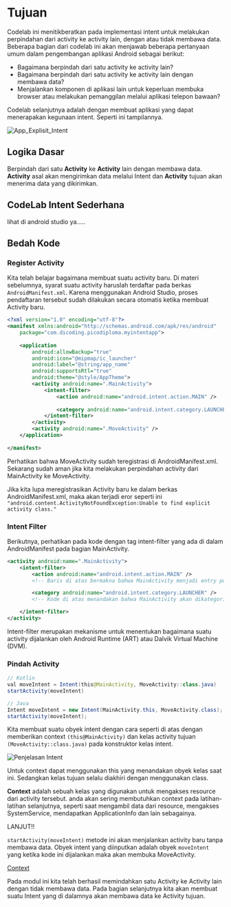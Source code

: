 # Tujuan
Codelab ini menitikberatkan pada implementasi intent untuk melakukan perpindahan dari activity ke activity lain, dengan atau tidak membawa data. Beberapa bagian dari codelab ini akan menjawab beberapa pertanyaan umum dalam pengembangan aplikasi Android sebagai berikut:

* Bagaimana berpindah dari satu activity ke activity lain?
* Bagaimana berpindah dari satu activity ke activity lain dengan membawa data?
* Menjalankan komponen di aplikasi lain untuk keperluan membuka browser atau melakukan pemanggilan melalui aplikasi telepon bawaan?

Codelab selanjutnya adalah dengan membuat aplikasi yang dapat menerapakan kegunaan intent. Seperti ini tampilannya.

![App_Explisit_Intent]('./../assets/img/FinalAppExplicitIntent.gif)

## Logika Dasar
Berpindah dari satu **Activity** ke **Activity** lain dengan membawa data. **Activity** asal akan mengirimkan data melalui Intent dan **Activity** tujuan akan menerima data yang dikirimkan.

## CodeLab Intent Sederhana
lihat di android studio ya.....


## Bedah Kode

### Register Activity
Kita telah belajar bagaimana membuat suatu activity baru. Di materi sebelumnya, syarat suatu activity haruslah terdaftar pada berkas `AndroidManifest.xml`. Karena menggunakan Android Studio, proses pendaftaran tersebut sudah dilakukan secara otomatis ketika membuat Activity baru.

```xml
<?xml version="1.0" encoding="utf-8"?>
<manifest xmlns:android="http://schemas.android.com/apk/res/android"
    package="com.dicoding.picodiploma.myintentapp">
 
    <application
        android:allowBackup="true"
        android:icon="@mipmap/ic_launcher"
        android:label="@string/app_name"
        android:supportsRtl="true"
        android:theme="@style/AppTheme">
        <activity android:name=".MainActivity">
            <intent-filter>
                <action android:name="android.intent.action.MAIN" />
 
                <category android:name="android.intent.category.LAUNCHER" />
            </intent-filter>
        </activity>
        <activity android:name=".MoveActivity" />
    </application>
 
</manifest>
```

Perhatikan bahwa MoveActivity sudah teregistrasi di AndroidManifest.xml. Sekarang sudah aman jika kita melakukan perpindahan activity dari MainActivity ke MoveActivity.

Jika kita lupa meregistrasikan Activity baru ke dalam berkas AndroidManifest.xml, maka akan terjadi eror seperti ini `"android.content.ActivityNotFoundException:Unable to find explicit activity class."`

### Intent Filter
Berikutnya, perhatikan pada kode dengan tag intent-filter yang ada di dalam AndroidManifest pada bagian MainActivity.

```xml
<activity android:name=".MainActivity">
    <intent-filter>
        <action android:name="android.intent.action.MAIN" />
        <!-- Baris di atas bermakna bahwa MainActivity menjadi entry point ke aplikasi. -->

        <category android:name="android.intent.category.LAUNCHER" />
        <!-- Kode di atas menandakan bahwa MainActivity akan dikategorikan sebagai activity launcher. Ini menandakan bahwa activity ini akan muncul di halaman home screen dalam bentuk launcher. -->

    </intent-filter>
</activity>
```

Intent-filter merupakan mekanisme untuk menentukan bagaimana suatu activity dijalankan oleh Android Runtime (ART) atau Dalvik Virtual Machine (DVM).

### Pindah Activity
```java
// Kotlin
val moveIntent = Intent(this@MainActivity, MoveActivity::class.java)
startActivity(moveIntent)

// Java
Intent moveIntent = new Intent(MainActivity.this, MoveActivity.class);
startActivity(moveIntent);
```
Kita membuat suatu obyek intent dengan cara seperti di atas dengan memberikan context `(this@MainActivity)` dan kelas activity tujuan `(MoveActivity::class.java)` pada konstruktor kelas intent.

![Penjelasan Intent](./assets/img/PenjelasanIntent.png)

Untuk context dapat menggunakan this yang menandakan obyek kelas saat ini. Sedangkan kelas tujuan selalu diakhiri dengan menggunakan class. 

**Context** adalah sebuah kelas yang digunakan untuk mengakses resource dari activity tersebut. anda akan sering membutuhkan context pada latihan-latihan selanjutnya, seperti saat mengambil data dari resource, mengakses SystemService, mendapatkan ApplicationInfo dan lain sebagainya.

LANJUT!!

`startActivity(moveIntent)` metode ini akan menjalankan activity baru tanpa membawa data. Obyek intent yang diinputkan adalah obyek `moveIntent` yang ketika kode ini dijalankan maka akan membuka MoveActivity.

[Context](https://medium.com/swlh/context-and-memory-leaks-in-android-82a39ed33002)

Pada modul ini kita telah berhasil memindahkan satu Activity ke Activity lain dengan tidak membawa data. Pada bagian selanjutnya kita akan membuat suatu Intent yang di dalamnya akan membawa data ke Activity tujuan.